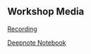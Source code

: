 ## Workshop Media

[Recording](https://youtu.be/SGOUBrAVmgI)

[Deepnote Notebook](https://deepnote.com/project/Pandas-Workshop-DSC-vQTtrPi2SA6JtpacgA5BZQ/%2FML_DevCommunity%2FpandasWorkshop.ipynb)

